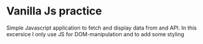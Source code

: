 # Vanilla Js practice

Simple Javascript application to fetch and display data from and API.
In this excersice I only use JS for DOM-manipulation and to add some styling
